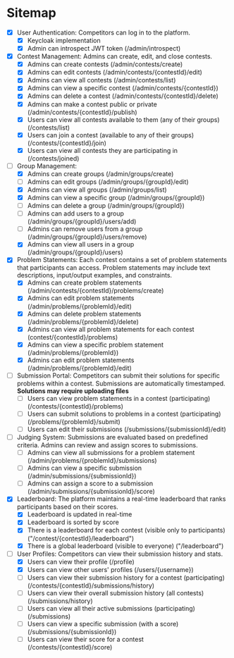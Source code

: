 # Sitemap
- [x] User Authentication: Competitors can log in to the platform.
    - [x] Keycloak implementation
    - [x] Admin can introspect JWT token (/admin/introspect)
- [x] Contest Management: Admins can create, edit, and close contests.
    - [x] Admins can create contests (/admin/contests/create)
    - [x] Admins can edit contests (/admin/contests/{contestId}/edit)
    - [x] Admins can view all contests (/admin/contests/list)
    - [x] Admins can view a specific contest (/admin/contests/{contestId})
    - [x] Admins can delete a contest (/admin/contests/{contestId}/delete)
    - [x] Admins can make a contest public or private (/admin/contests/{contestId}/publish)
    - [x] Users can view all contests available to them (any of their groups) (/contests/list)
    - [x] Users can join a contest (available to any of their groups) (/contests/{contestId}/join) 
    - [x] Users can view all contests they are participating in (/contests/joined)
- [ ] Group Management:
    - [x] Admins can create groups (/admin/groups/create)
    - [ ] Admins can edit groups (/admin/groups/{groupId}/edit)
    - [x] Admins can view all groups (/admin/groups/list)
    - [x] Admins can view a specific group (/admin/groups/{groupId})
    - [ ] Admins can delete a group (/admin/groups/{groupId})
    - [ ] Admins can add users to a group (/admin/groups/{groupId}/users/add)
    - [ ] Admins can remove users from a group (/admin/groups/{groupId}/users/remove)
    - [x] Admins can view all users in a group (/admin/groups/{groupId}/users)
- [x] Problem Statements: Each contest contains a set of problem statements that participants can access. Problem statements may include text descriptions, input/output examples, and constraints.
    - [x] Admins can create problem statements (/admin/contests/{contestId}/problems/create)
    - [x] Admins can edit problem statements (/admin/problems/{problemId}/edit)
    - [x] Admins can delete problem statements (/admin/problems/{problemId}/delete)
    - [x] Admins can view all problem statements for each contest (contest/{contestId}/problems)
    - [x] Admins can view a specific problem statement (/admin/problems/{problemId})
    - [x] Admins can edit problem statements (/admin/problems/{problemId}/edit)
- [ ] Submission Portal: Competitors can submit their solutions for specific problems within a contest. Submissions are automatically timestamped. **Solutions may require uploading files**
    - [ ] Users can view problem statements in a contest (participating) (/contests/{contestId}/problems)
    - [ ] Users can submit solutions to problems in a contest (participating) (/problems/{problemId}/submit)
    - [ ] Users can edit their submissions (/submissions/{submissionId}/edit)
- [ ] Judging System: Submissions are evaluated based on predefined criteria. Admins can review and assign scores to submissions.
    - [ ] Admins can view all submissions for a problem statement (/admin/problems/{problemId}/submissions)
    - [ ] Admins can view a specific submission (/admin/submissions/{submissionId})
    - [ ] Admins can assign a score to a submission (/admin/submissions/{submissionId}/score)
- [x] Leaderboard: The platform maintains a real-time leaderboard that ranks participants based on their scores.
    - [x] Leaderboard is updated in real-time
    - [x] Leaderboard is sorted by score
    - [x] There is a leaderboard for each contest (visible only to participants) ("/contest/{contestId}/leaderboard")
    - [x] There is a global leaderboard (visible to everyone) ("/leaderboard")
- [ ] User Profiles: Competitors can view their submission history and stats.
    - [x] Users can view their profile (/profile)
    - [x] Users can view other users' profiles (/users/{username})
    - [ ] Users can view their submission history for a contest (participating) (/contests/{contestId}/submissions/history)
    - [ ] Users can view their overall submission history (all contests) (/submissions/history)
    - [ ] Users can view all their active submissions (participating) (/submissions)
    - [ ] Users can view a specific submission (with a score) (/submissions/{submissionId})
    - [ ] Users can view their score for a contest (/contests/{contestId}/score)